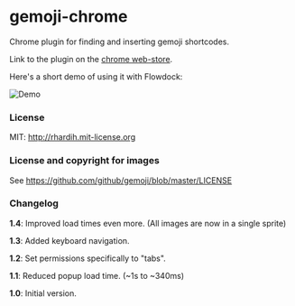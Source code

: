 gemoji-chrome
=============

Chrome plugin for finding and inserting gemoji shortcodes.

Link to the plugin on the [chrome web-store](https://chrome.google.com/webstore/detail/gemoji-chrome/ngbmhomembgkmpjkgppjmofejjejonkb).

Here's a short demo of using it with Flowdock:

![Demo](https://raw.github.com/rhardih/gemoji-chrome/master/demo.gif)

### License

MIT: http://rhardih.mit-license.org

### License and copyright for images

See https://github.com/github/gemoji/blob/master/LICENSE

### Changelog

**1.4**: Improved load times even more. (All images are now in a single sprite)

**1.3**: Added keyboard navigation.

**1.2**: Set permissions specifically to "tabs".

**1.1**: Reduced popup load time. (~1s to ~340ms)

**1.0**: Initial version.
